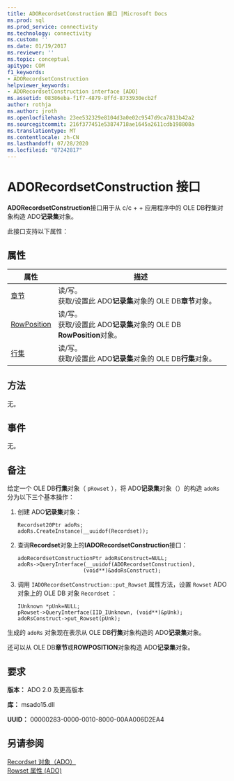 ```yaml
---
title: ADORecordsetConstruction 接口 |Microsoft Docs
ms.prod: sql
ms.prod_service: connectivity
ms.technology: connectivity
ms.custom: ''
ms.date: 01/19/2017
ms.reviewer: ''
ms.topic: conceptual
apitype: COM
f1_keywords:
- ADORecordsetConstruction
helpviewer_keywords:
- ADORecordsetConstruction interface [ADO]
ms.assetid: 08386eba-f1f7-4879-8ffd-8733930ecb2f
author: rothja
ms.author: jroth
ms.openlocfilehash: 23ee532329e8104d3a0e02c9547d9ca7813b42a2
ms.sourcegitcommit: 216f377451e53874718ae1645a2611cdb198808a
ms.translationtype: MT
ms.contentlocale: zh-CN
ms.lasthandoff: 07/28/2020
ms.locfileid: "87242817"
---
```

# <a name="adorecordsetconstruction-interface"></a>ADORecordsetConstruction 接口
**ADORecordsetConstruction**接口用于从 c/c + + 应用程序中的 OLE DB**行**集对象构造 ADO**记录集**对象。  
  
 此接口支持以下属性：  
  
## <a name="properties"></a>属性  
  
|属性|描述|  
|-|-|  
|[章节](../../../ado/reference/ado-api/chapter-property-ado.md)|读/写。<br />获取/设置此 ADO**记录集**对象的 OLE DB**章节**对象。|  
|[RowPosition](../../../ado/reference/ado-api/rowposition-property-ado.md)|读/写。<br />获取/设置此 ADO**记录集**对象的 OLE DB **RowPosition**对象。|  
|[行集](../../../ado/reference/ado-api/rowset-property-ado.md)|读/写。<br />获取/设置此 ADO**记录集**对象的 OLE DB**行集**对象。|  
  
## <a name="methods"></a>方法  
 无。  
  
## <a name="events"></a>事件  
 无。  
  
## <a name="remarks"></a>备注  
 给定一个 OLE DB**行集**对象（ `pRowset` ），将 ADO**记录集**对象（）的构造 `adoRs` 分为以下三个基本操作：  
  
1.  创建 ADO**记录集**对象：  
  
    ```  
    Recordset20Ptr adoRs;  
    adoRs.CreateInstance(__uuidof(Recordset));  
    ```  
  
2.  查询**Recordset**对象上的**IADORecordsetConstruction**接口：  
  
    ```  
    adoRecordsetConstructionPtr adoRsConstruct=NULL;  
    adoRs->QueryInterface(__uuidof(ADORecordsetConstruction),  
                         (void**)&adoRsConstruct);  
    ```  
  
3.  调用 `IADORecordsetConstruction::put_Rowset` 属性方法，设置 `Rowset` ADO 对象上的 OLE DB 对象 `Recordset` ：  
  
    ```  
    IUnknown *pUnk=NULL;  
    pRowset->QueryInterface(IID_IUnknown, (void**)&pUnk);  
    adoRsConstruct->put_Rowset(pUnk);  
    ```  
  
 生成的 `adoRs` 对象现在表示从 OLE DB**行集**对象构造的 ADO**记录集**对象。  
  
 还可以从 OLE DB**章节**或**ROWPOSITION**对象构造 ADO**记录集**对象。  
  
## <a name="requirements"></a>要求  
 **版本：** ADO 2.0 及更高版本  
  
 **库：** msado15.dll  
  
 **UUID：** 00000283-0000-0010-8000-00AA006D2EA4  
  
## <a name="see-also"></a>另请参阅  
 [Recordset 对象（ADO）](../../../ado/reference/ado-api/recordset-object-ado.md)   
 [Rowset 属性 (ADO)](../../../ado/reference/ado-api/rowset-property-ado.md)
